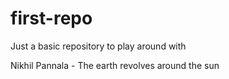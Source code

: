 # first-repo
Just a basic repository to play around with

Nikhil Pannala - The earth revolves around the sun
